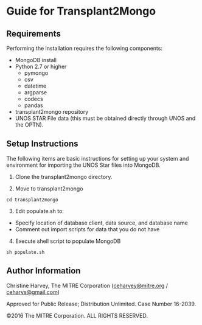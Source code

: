 # Guide for Transplant2Mongo

## Requirements
Performing the installation requires the following components:
* MongoDB install
* Python 2.7 or higher
	* pymongo
	* csv
	* datetime
	* argparse
    * codecs
    * pandas
* transplant2mongo repository
* UNOS STAR File data (this must be obtained directly through UNOS and the OPTN).

## Setup Instructions
The following items are basic instructions for setting up your system and environment for importing the UNOS Star files into MongoDB.

1. Clone the transplant2mongo directory.

2. Move to transplant2mongo
```
cd transplant2mongo
```

3. Edit populate.sh to:
  * Specify location of database client, data source, and database name
  * Comment out import scripts for data that you do not have

4. Execute shell script to populate MongoDB
```
sh populate.sh
```

## Author Information

Christine Harvey, The MITRE Corporation (ceharvey@mitre.org / ceharvs@gmail.com)

Approved for Public Release; Distribution Unlimited. Case Number 16-2039.

©2016 The MITRE Corporation. ALL RIGHTS RESERVED.
